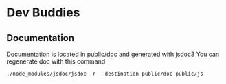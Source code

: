 Dev Buddies
===========

Documentation
-------------

Documentation is located in public/doc and generated with jsdoc3
You can regenerate doc with this command

    ./node_modules/jsdoc/jsdoc -r --destination public/doc public/js